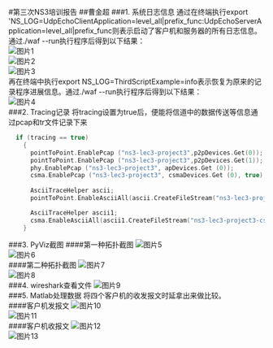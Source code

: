 #第三次NS3培训报告
##曹金超
###1. 系统日志信息
通过在终端执行export 'NS_LOG=UdpEchoClientApplication=level_all|prefix_func:UdpEchoServerApplication=level_all|prefix_func则表示启动了客户机和服务器的所有日志信息。通过./waf --run执行程序后得到以下结果：<br>
![图片1](http://ww1.sinaimg.cn/mw690/edd82795gw1f5fdq79vi1j20k30cj46m.jpg)<br>
![图片2](http://ww2.sinaimg.cn/mw690/edd82795gw1f5fdq5x6qfj20k20euaiz.jpg)<br>
![图片3](http://ww1.sinaimg.cn/mw690/edd82795gw1f5fdq24pffj20k20euthb.jpg)<br>
再在终端中执行export NS_LOG=ThirdScriptExample=info表示恢复为原来的记录程序进展信息。通过./waf --run执行程序后得到以下结果：<br>
![图片4](http://ww1.sinaimg.cn/mw690/edd82795gw1f5fdpxrtkjj20k20dc10q.jpg)<br>
###2. Tracing记录
将tracing设置为true后，便能将信道中的数据传送等信息通过pcap和tr文件记录下来<br>
```cpp
  if (tracing == true)
    {
      pointToPoint.EnablePcap ("ns3-lec3-project3",p2pDevices.Get(0));
      pointToPoint.EnablePcap ("ns3-lec3-project3",p2pDevices.Get(1));
      phy.EnablePcap ("ns3-lec3-project3", apDevices.Get (0));
      csma.EnablePcap ("ns3-lec3-project3", csmaDevices.Get (0), true);
      
      AsciiTraceHelper ascii;
      pointToPoint.EnableAsciiAll(ascii.CreateFileStream("ns3-lec3-project3-p2p.tr"));

      AsciiTraceHelper ascii1;
      csma.EnableAsciiAll(ascii1.CreateFileStream("ns3-lec3-project3-csma.tr"));
    }
```
###3. PyViz截图
####第一种拓扑截图
![图片5](http://ww4.sinaimg.cn/mw690/edd82795gw1f5fdpu8bsmj20k20cuahs.jpg)<br>
![图片6](http://ww2.sinaimg.cn/mw690/edd82795gw1f5fdprucz4j20jd0fdgn1.jpg)<br>
####第二种拓扑截图
![图片7](http://ww2.sinaimg.cn/mw690/edd82795gw1f5fdpr4j13j20k20cuahm.jpg)<br>
![图片8](http://ww3.sinaimg.cn/mw690/edd82795gw1f5fdpp83g1j20jd0fdwfs.jpg)<br>
###4. wireshark查看文件
![图片9](http://ww3.sinaimg.cn/mw690/edd82795gw1f5fdpnhniwj20kx0jntj5.jpg)<br>
###5. Matlab处理数据
将四个客户机的收发报文时延拿出来做比较。<br>
####客户机发报文
![图片10](http://ww1.sinaimg.cn/mw690/edd82795gw1f5fdqa2oebj209304wq39.jpg)<br>
![图片11](http://ww4.sinaimg.cn/mw690/edd82795gw1f5fdpvm4twj20gk0c8dg9.jpg)<br>
####客户机收报文
![图片12](http://ww4.sinaimg.cn/mw690/edd82795gw1f5fdq7fhxtj209a0550t5.jpg)<br>
![图片13](http://ww3.sinaimg.cn/mw690/edd82795gw1f5fdpujzosj20gk0c8t99.jpg)<br>
